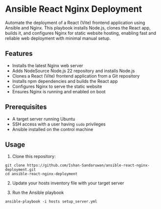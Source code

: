 # Ansible React Nginx Deployment

Automate the deployment of a React (Vite) frontend application using Ansible and Nginx. This playbook installs Node.js, clones the React app, builds it, and configures Nginx for static website hosting, enabling fast and reliable web deployment with minimal manual setup.

## Features

- Installs the latest Nginx web server
- Adds NodeSource Node.js 22 repository and installs Node.js
- Clones a React (Vite) frontend application from a Git repository
- Installs npm dependencies and builds the React app
- Configures Nginx to serve the static website
- Ensures Nginx is running and enabled on boot

## Prerequisites

- A target server running Ubuntu
- SSH access with a user having `sudo` privileges
- Ansible installed on the control machine

## Usage

1. Clone this repository:
```
git clone https://github.com/Ishan-Sandaruwan/ansible-react-nginx-deployment.git
cd ansible-react-nginx-deployment
```

2. Update your hosts inventory file with your target server

3. Run the Ansible playbook
```
ansible-playbook -i hosts setup_server.yml
```
